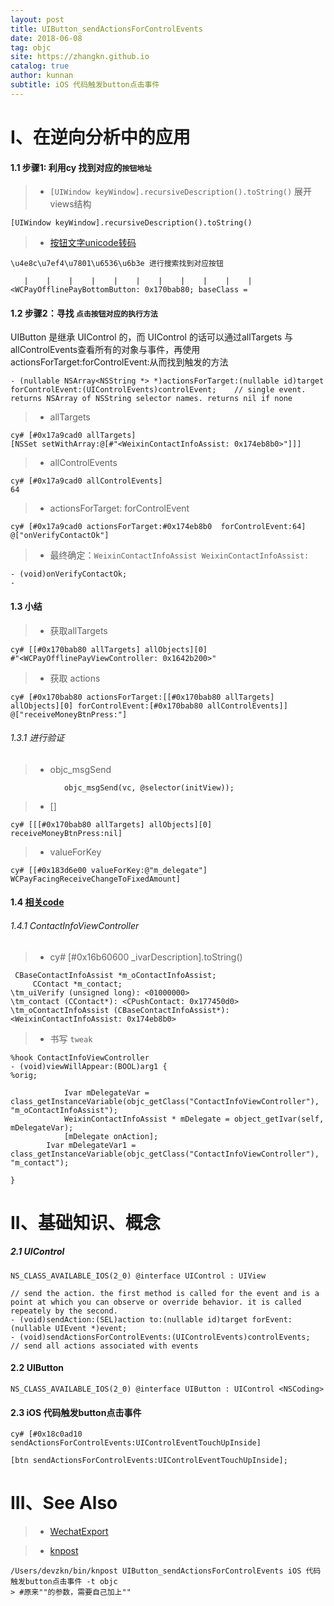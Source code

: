 ```yaml
---
layout: post
title: UIButton_sendActionsForControlEvents
date: 2018-06-08
tag: objc
site: https://zhangkn.github.io
catalog: true
author: kunnan
subtitle: iOS 代码触发button点击事件
---
```




#  I、在逆向分析中的应用


#### 1.1 步骤1: 利用cy 找到对应的`按钮地址`

>*  `[UIWindow keyWindow].recursiveDescription().toString()` 展开views结构
```
[UIWindow keyWindow].recursiveDescription().toString()
```

>* [按钮文字unicode转码](http://tool.chinaz.com/tools/unicode.aspx)

```
\u4e8c\u7ef4\u7801\u6536\u6b3e 进行搜索找到对应按钮
```

```
   |    |    |    |    |    |    |    |    |    |    | <WCPayOfflinePayBottomButton: 0x170bab80; baseClass = 
```


#### 1.2  步骤2：寻找 `点击按钮对应的执行方法`

 UIButton 是继承 UIControl 的，而 UIControl 的话可以通过allTargets 与 allControlEvents查看所有的对象与事件，再使用actionsForTarget:forControlEvent:从而找到触发的方法
 
```
- (nullable NSArray<NSString *> *)actionsForTarget:(nullable id)target forControlEvent:(UIControlEvents)controlEvent;    // single event. returns NSArray of NSString selector names. returns nil if none
```
>* allTargets

```
cy# [#0x17a9cad0 allTargets]
[NSSet setWithArray:@[#"<WeixinContactInfoAssist: 0x174eb8b0>"]]]
```

>* allControlEvents

```
cy# [#0x17a9cad0 allControlEvents]
64
```

>* actionsForTarget: forControlEvent

```
cy# [#0x17a9cad0 actionsForTarget:#0x174eb8b0  forControlEvent:64]
@["onVerifyContactOk"]
```

>* 最终确定：`WeixinContactInfoAssist WeixinContactInfoAssist:`

```
- (void)onVerifyContactOk;
- 
```

#### 1.3 小结

>* 获取allTargets
```
cy# [[#0x170bab80 allTargets] allObjects][0]
#"<WCPayOfflinePayViewController: 0x1642b200>"
```
>* 获取 actions
```
cy# [#0x170bab80 actionsForTarget:[[#0x170bab80 allTargets] allObjects][0] forControlEvent:[#0x170bab80 allControlEvents]]
@["receiveMoneyBtnPress:"]
```

###### 1.3.1  进行验证

>* objc_msgSend
```
            objc_msgSend(vc, @selector(initView));
```
>* []
```
cy# [[[#0x170bab80 allTargets] allObjects][0] receiveMoneyBtnPress:nil]
```
>* valueForKey
```
cy# [[#0x183d6e00 valueForKey:@"m_delegate"] WCPayFacingReceiveChangeToFixedAmount]
```


#### 1.4 [相关code](https://github.com/saulTong/WeChatTools/blob/a3df784477898cd181d5a86c37ad9255640dfc1f/WeChat/branches/saulremovefriend/6.1.5/saulremovefriend/Tweak.xm)


######  1.4.1  ContactInfoViewController

>* cy# [#0x16b60600 _ivarDescription].toString()

```
 CBaseContactInfoAssist *m_oContactInfoAssist;
     CContact *m_contact;
\tm_uiVerify (unsigned long): <01000000>
\tm_contact (CContact*): <CPushContact: 0x177450d0>
\tm_oContactInfoAssist (CBaseContactInfoAssist*): <WeixinContactInfoAssist: 0x174eb8b0>     
```
>* 书写 `tweak`
```
%hook ContactInfoViewController
- (void)viewWillAppear:(BOOL)arg1 {
%orig;

            Ivar mDelegateVar = class_getInstanceVariable(objc_getClass("ContactInfoViewController"), "m_oContactInfoAssist");
            WeixinContactInfoAssist * mDelegate = object_getIvar(self, mDelegateVar);
            [mDelegate onAction];
        Ivar mDelegateVar1 = class_getInstanceVariable(objc_getClass("ContactInfoViewController"), "m_contact");
            
}
```

# II、基础知识、概念

##### 2.1  UIControl

```
NS_CLASS_AVAILABLE_IOS(2_0) @interface UIControl : UIView

// send the action. the first method is called for the event and is a point at which you can observe or override behavior. it is called repeately by the second.
- (void)sendAction:(SEL)action to:(nullable id)target forEvent:(nullable UIEvent *)event;
- (void)sendActionsForControlEvents:(UIControlEvents)controlEvents;                        // send all actions associated with events
```


#### 2.2 UIButton

```
NS_CLASS_AVAILABLE_IOS(2_0) @interface UIButton : UIControl <NSCoding>
```



#### 2.3 iOS 代码触发button点击事件

```
cy# [#0x18c0ad10 sendActionsForControlEvents:UIControlEventTouchUpInside]
```
```
[btn sendActionsForControlEvents:UIControlEventTouchUpInside];
```

 
# III、See Also 

>* [WechatExport](https://github.com/stomakun/WechatExport-iOS)

>* [knpost](https://github.com/zhangkn/KNBin/blob/master/knpost) 
>
```
/Users/devzkn/bin/knpost UIButton_sendActionsForControlEvents iOS 代码触发button点击事件 -t objc
> #原来""的参数，需要自己加上""
```

